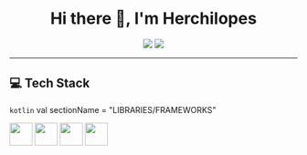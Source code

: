 <h1 align="center">Hi there 👋, I'm Herchilopes</h1>

<p align="center">
  <img src="https://img.shields.io/badge/Developer%20Program%20Member-blue?style=for-the-badge&logo=github" />
  <img src="https://img.shields.io/badge/PRO-purple?style=for-the-badge&logo=github" />
</p>

---

## 💻 Tech Stack
``kotlin``
val sectionName = "LIBRARIES/FRAMEWORKS"

<p align="left">
  <img src="https://cdn.jsdelivr.net/gh/devicons/devicon/icons/intellij/intellij-original.svg" width="40" height="40" />
  <img src="https://cdn.jsdelivr.net/gh/devicons/devicon/icons/vscode/vscode-original.svg" width="40" height="40" />
  <img src="https://cdn.jsdelivr.net/gh/devicons/devicon/icons/cloudflare/cloudflare-original.svg" width="40" height="40" />
  <img src="https://cdn.jsdelivr.net/gh/devicons/devicon/icons/github/github-original.svg" width="40" height="40" />
</p>

